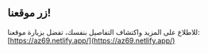 
## زر موقعنا!

للاطلاع على المزيد واكتشاف التفاصيل بنفسك، تفضل بزيارة موقعنا:
[https://az69.netlify.app/](https://az69.netlify.app/)
